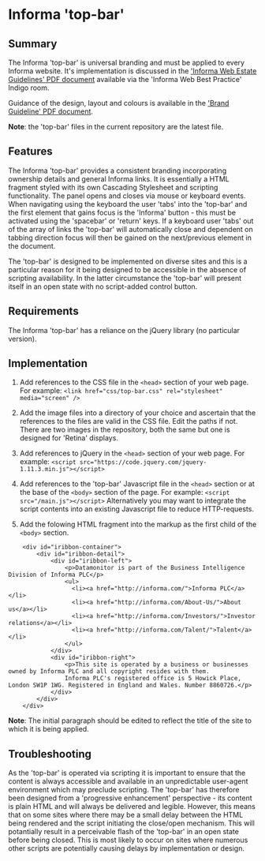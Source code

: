 # Informa 'top-bar'

## Summary

The Informa 'top-bar' is universal branding and must be applied to every Informa website. It's implementation is
discussed in the ['Informa Web Estate Guidelines' PDF document](https://informaplc.sharepoint.com/teams/rooms4/webbestpract/Shared%20Documents/Forms/AllItems.aspx) available via the 'Informa Web Best Practice' Indigo room.

Guidance of the design, layout and colours is available in the ['Brand Guideline' PDF document](http://indigo.informa.com/informa/Brand-Centre/Documents/).

**Note**: the 'top-bar' files in the current repository are the latest file.


## Features

The Informa 'top-bar' provides a consistent branding incorporating ownership details and general Informa links. It is essentially a 
HTML fragment styled with its own Cascading Stylesheet and scripting functionality. The panel opens and closes via mouse or keyboard
events. When navigating using the keyboard the user 'tabs' into the 'top-bar' and the first element that gains focus is the 'Informa'
button - this must be activated using the 'spacebar' or 'return' keys. If a keyboard user 'tabs' out of the array of links the 'top-bar'
will automatically close and dependent on tabbing direction focus will then be gained on the next/previous element in the document.

The 'top-bar' is designed to be implemented on diverse sites and this is a particular reason for it being designed to be accessible in
the absence of scripting availability. In the latter circumstance the 'top-bar' will present itself in an open state with no script-added
control button.


## Requirements

The Informa 'top-bar' has a reliance on the jQuery library (no particular version).


## Implementation

1. Add references to the CSS file in the ```<head>``` section of your web page. For example:
   ```<link href="css/top-bar.css" rel="stylesheet" media="screen" />```

2. Add the image files into a directory of your choice and ascertain that the references to the files are valid in the CSS file.
   Edit the paths if not. There are two images in the repository, both the same but one is designed for 'Retina' displays.

3. Add references to jQuery in the ```<head>``` section of your web page. For example:
   ```<script src="https://code.jquery.com/jquery-1.11.3.min.js"></script>```

4. Add references to the 'top-bar' Javascript file in the ```<head>``` section or at the base of the ```<body>``` section of the page. 
   For example: ```<script src="/main.js"></script>```
   Alternatively you may want to integrate the script contents into an existing Javascript file to reduce HTTP-requests.

5. Add the folowing HTML fragment into the markup as the first child of the ```<body>``` section. 

```
	<div id="iribbon-container">
		<div id="iribbon-detail">
			<div id="iribbon-left">
				<p>Datamonitor is part of the Business Intelligence Division of Informa PLC</p>
				<ul>
				  <li><a href="http://informa.com/">Informa PLC</a></li>
				  <li><a href="http://informa.com/About-Us/">About us</a></li>
				  <li><a href="http://informa.com/Investors/">Investor relations</a></li>
				  <li><a href="http://informa.com/Talent/">Talent</a></li>
				</ul>
			</div>
			<div id="iribbon-right">
				<p>This site is operated by a business or businesses owned by Informa PLC and all copyright resides with them. 
                Informa PLC's registered office is 5 Howick Place, London SW1P 1WG. Registered in England and Wales. Number 8860726.</p>
			</div>
		</div>
	</div>
```
   **Note**: The initial paragraph should be edited to reflect the title of the site to which it is being applied.


## Troubleshooting

As the 'top-bar' is operated via scripting it is important to ensure that the content is always accessible and available in an
unpredictable user-agent environment which may preclude scripting. The 'top-bar' has therefore been designed from a 'progressive
enhancement' perspective - its content is plain HTML and will always be delivered and legible. However, this means that on some 
sites where there may be a small delay between the HTML being rendered and the script initiating the close/open mechanism. This will
potantially result in a perceivable flash of the 'top-bar' in an open state before being closed. This is most likely to occur on 
sites where numerous other scripts are potentially causing delays by implementation or design. 


